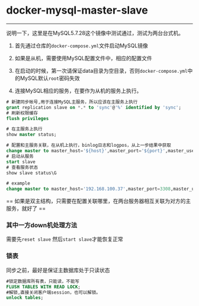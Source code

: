 # docker-mysql-master-slave

- - - 

说明一下，这里是在MySQL5.7.28这个镜像中测试通过，测试为两台台式机。

1. 首先通过仓库的`docker-compose.yml`文件启动MySQL镜像

2. 如果是从机，需要使用MySQL配置文件中，相应的配置文件

3. 在启动的时候，第一次请保证data目录为空目录，否则`docker-compose.yml`中的MySQL默认`root`密码失效

4. 连接MySQL相应的服务，在要作为从机的服务上执行。

```sql
# 新建同步帐号,用于连接MySQL主服务，所以应该在主服务上执行
grant replication slave on *.* to 'sync'@'%' identified by 'sync';  
# 刷新权限缓存
flush privileges 

# 在主服务上执行
show master status;

# 配置和主服务关联，在从机上执行，binlog日志和logpos，从上一步结果中获取
change master to master_host='${host}',master_port='${port}',master_user= '${master_user}' ,master_password='${master_password}',master_log_file='${master_log_file}',master_log_pos='${master_log_pos}';
# 启动从服务
start slave
# 查看服务状态
show slave status\G

# example
change master to master_host='192.168.100.37',master_port=3308,master_user='sync',master_password='sync',master_log_file='mysql-bin.000003',master_log_pos=591;

```

== 如果是双主结构，只需要在配置关联哪里，在两台服务器相互关联为对方的主服务，就好了 ==

### 其中一方down机处理方法

需要先`reset slave` 然后`start slave`才能恢复正常

### 锁表

同步之前，最好是保证主数据库处于只读状态
```sql
#锁定数据库所有表，只能读，不能写
FLUSH TABLES WITH READ LOCK;
#解锁,直接关闭客户端session，也可以解锁。
unlock tables;

```


